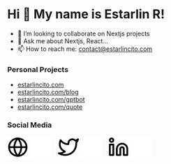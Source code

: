 # Hi 👋 My name is Estarlin R!

- 💼 I’m looking to collaborate on Nextjs projects
- 💬 Ask me about Nextjs, React...
- 📫 How to reach me: contact@estarlincito.com

<!-- ![Estarlin R's Top Langs](https) -->

### Personal Projects

- [estarlincito.com](https://estarlincito.com)
- [estarlincito.com/blog](https://estarlincito.com/blog)
- [estarlincito.com/gptbot](https://estarlincito.com/gptbot)
- [estarlincito.com/quote](https://estarlincito.com/quote)


### Social Media

[![website](./img/globe-light.svg)](https://estarlincito.com#gh-light-mode-only)
[![website](./img/globe-dark.svg)](https://estarlincito.com#gh-dark-mode-only)
&nbsp;&nbsp;
[![twitter](./img/twitter-light.svg)](https://twitter.com/estarlincito#gh-light-mode-only)
[![twitter](./img/twitter-dark.svg)](https://twitter.com/estarlincito#gh-dark-mode-only)
&nbsp;&nbsp;
[![linkedin](./img/linkedin-light.svg)](https://www.linkedin.com/in/estarlincito#gh-light-mode-only)
[![linkedin](./img/linkedin-dark.svg)](https://www.linkedin.com/in/estarlincito#gh-dark-mode-only)
